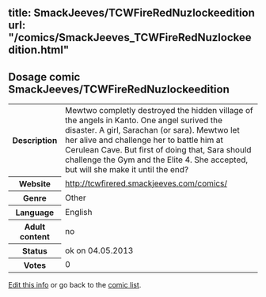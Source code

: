 title: SmackJeeves/TCWFireRedNuzlockeedition
url: "/comics/SmackJeeves_TCWFireRedNuzlockeedition.html"
---
Dosage comic SmackJeeves/TCWFireRedNuzlockeedition
-----------------------------------------

<p id="msg"></p>
<script type="text/javascript">
if (window.location.search === '?edit_info_mail=sent_ok') {
  var elem = document.getElementById("msg");
  elem.innerHTML = 'Edited information sucessfully sent for review, which is usually done daily. Thanks!';
  elem.className = 'ok';
}
</script>
<table class="comicinfo">
<tr>
<th>Description</th><td>Mewtwo completly destroyed the hidden village of the angels in Kanto. One angel surived the disaster. A girl, Sarachan (or sara). Mewtwo let her alive and challenge her to battle him at Cerulean Cave. But first of doing that, Sara should challenge the Gym and the Elite 4. She accepted, but will she make it until the end?</td>
</tr>
<tr>
<th>Website</th><td><a href="http://tcwfirered.smackjeeves.com/comics/">http://tcwfirered.smackjeeves.com/comics/</a></td>
</tr>
<tr>
<th>Genre</th><td>Other</td>
</tr>
<tr>
<th>Language</th><td>English</td>
</tr>
<tr>
<th>Adult content</th><td>no</td>
</tr>
<tr>
<th>Status</th><td>ok on 04.05.2013</td>
</tr>
<tr>
<th>Votes</th><td>0</td>
</tr>
</table>

[Edit this info](SmackJeeves_TCWFireRedNuzlockeedition_edit.html) or go back to the [comic list](../comic-index.html).
